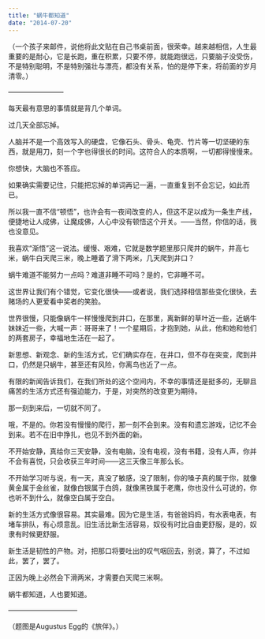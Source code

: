 ```yaml
---
title: "蜗牛都知道"
date: "2014-07-20"
---
```


（一个孩子来邮件，说他将此文贴在自己书桌前面，很荣幸。越来越相信，人生最重要的是耐心，它是长跑，重在积累，只要不停，就能跑很远，只要脑子没受伤，不是特别聪明，不是特别强壮与漂亮，都没有关系，怕的是停下来，将前面的岁月清零。）

————————

每天最有意思的事情就是背几个单词。

过几天全部忘掉。

人脑并不是一个高效写入的硬盘，它像石头、骨头、龟壳、竹片等一切坚硬的东西，就是用刀，刻一个字也得很长的时间。这符合人的本质啊，一切都得慢慢来。

你想快，大脑也不答应。

如果确实需要记住，只能把忘掉的单词再记一遍，一直重复到不会忘记，如此而已。

所以我一直不信“顿悟”，也许会有一夜间改变的人，但这不足以成为一条生产线，便捷地让人成佛，让魔成佛，人心中没有顿悟这个开关。——当然，你信的话，我也没意见。

我喜欢“渐悟”这一说法。缓慢、艰难，它就是数学题里那只爬井的蜗牛，井高七米，蜗牛白天爬三米，晚上睡着了滑下两米，几天爬到井口？

蜗牛难道不能努力一点吗？难道非睡不可吗？是的，它非睡不可。

这世界让我们有个错觉，它变化很快——或者说，我们选择相信那些变化很快，去赌场的人更爱看中奖者的笑脸。

世界很慢，只能像蜗牛一样慢慢爬到井口，在那里，离新鲜的草叶近一些，近蜗牛妹妹近一些，大喊一声：哥哥来了！一个星期后，才抱到她，从此，他和她和他们的两套房子，幸福地生活在一起了。

新思想、新观念、新的生活方式，它们确实存在，在井口，但不存在突变，爬到井口，仍然是只蜗牛，甚至还有风险，你离鸟也近了一点。

有限的新闻告诉我们，在我们所处的这个空间内，不幸的事情还是挺多的，无聊且痛苦的生活方式还有强迫能力，于是，对突然的改变更为期待。

那一刻到来后，一切就不同了。

哦，不是的。你若没有慢慢的爬行，那一刻不会到来。没有和遗忘游戏，记忆不会到来。若不在旧中挣扎，也见不到外面的新。

不开始安静，真给你三天安静，没有电脑，没有电视，没有书籍，没有人声，你并不会有喜悦，只会收获三年时间——这三天像三年那么长。

不开始学习听与说，有一天，真没了敏感，没了限制，你的嗓子真的属于你，就像黄金属于金丝雀，就像白银属于白鸽，就像黑铁属于老鹰，你也没什么可说的，你也听不到什么，就像空白属于空白。

新的生活方式像很容易。其实最难。因为它是生活，有爸爸妈妈，有水表电表，有堵车排队，有心烦意乱。旧生活比新生活容易，奴役有时比自由更舒服，是的，奴隶有时候更舒服。

新生活是韧性的产物。对，把那口将要吐出的叹气咽回去，别说，算了，不过如此，罢了，罢了。

正因为晚上必然会下滑两米，才需要白天爬三米啊。

蜗牛都知道，人也要知道。

——————————

（题图是Augustus Egg的《旅伴》。）
